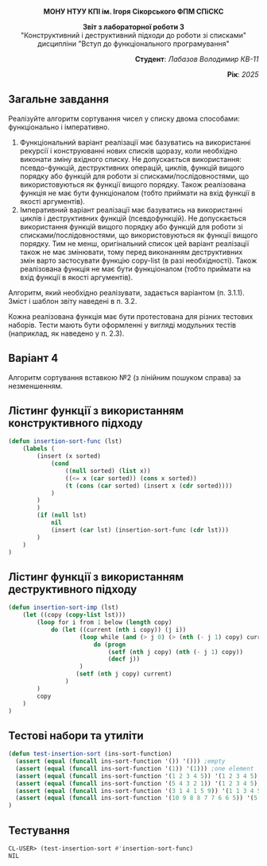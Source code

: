 <p align="center"><b>МОНУ НТУУ КПІ ім. Ігоря Сікорського ФПМ СПіСКС</b></p>
<p align="center">
<b>Звіт з лабораторної роботи 3</b><br/>
"Конструктивний і деструктивний підходи до роботи зі списками"<br/>
дисципліни "Вступ до функціонального програмування"
</p>

<p align="right"> 
<b>Студент</b>: 
<em> Лабазов Володимир КВ-11</em></p>

<p align="right"><b>Рік</b>: <em>2025</em></p>

## Загальне завдання
Реалізуйте алгоритм сортування чисел у списку двома способами: функціонально і
імперативно.
1. Функціональний варіант реалізації має базуватись на використанні рекурсії і
конструюванні нових списків щоразу, коли необхідно виконати зміну вхідного списку.
Не допускається використання: псевдо-функцій, деструктивних операцій, циклів,
функцій вищого порядку або функцій для роботи зі списками/послідовностями, що
використовуються як функції вищого порядку. Також реалізована функція не має
бути функціоналом (тобто приймати на вхід функції в якості аргументів).
2. Імперативний варіант реалізації має базуватись на використанні циклів і
деструктивних функцій (псевдофункцій). Не допускається використання функцій
вищого порядку або функцій для роботи зі списками/послідовностями, що
використовуються як функції вищого порядку. Тим не менш, оригінальний список
цей варіант реалізації також не має змінювати, тому перед виконанням
деструктивних змін варто застосувати функцію copy-list (в разі необхідності).
Також реалізована функція не має бути функціоналом (тобто приймати на вхід
функції в якості аргументів).

Алгоритм, який необхідно реалізувати, задається варіантом (п. 3.1.1). Зміст і шаблон звіту
наведені в п. 3.2.

Кожна реалізована функція має бути протестована для різних тестових наборів. Тести
мають бути оформленні у вигляді модульних тестів (наприклад, як наведено у п. 2.3).

## Варіант 4

Алгоритм сортування вставкою №2 (з лінійним пошуком справа) за незменшенням.

## Лістинг функції з використанням конструктивного підходу

```lisp
(defun insertion-sort-func (lst)
	(labels (
		(insert (x sorted)
			(cond 
				((null sorted) (list x))
				((<= x (car sorted)) (cons x sorted))
				(t (cons (car sorted) (insert x (cdr sorted))))
			)
		)
		)
		(if (null lst)
			nil
			(insert (car lst) (insertion-sort-func (cdr lst)))
		)
	)
)
```

## Лістинг функції з використанням деструктивного підходу

```lisp
(defun insertion-sort-imp (lst)
	(let ((copy (copy-list lst)))
		(loop for i from 1 below (length copy)
			do (let ((current (nth i copy)) (j i))
					(loop while (and (> j 0) (> (nth (- j 1) copy) current))
						do (progn
							(setf (nth j copy) (nth (- j 1) copy))
							(decf j))
					)
				   (setf (nth j copy) current)
				)
		)
		copy
	)
)
```

## Тестові набори та утиліти

```lisp
(defun test-insertion-sort (ins-sort-function)
  (assert (equal (funcall ins-sort-function '()) '())) ;empty
  (assert (equal (funcall ins-sort-function '(1)) '(1))) ;one element
  (assert (equal (funcall ins-sort-function '(1 2 3 4 5)) '(1 2 3 4 5))) ;sorted
  (assert (equal (funcall ins-sort-function '(5 4 3 2 1)) '(1 2 3 4 5))) ;reversed
  (assert (equal (funcall ins-sort-function '(3 1 4 1 5 9)) '(1 1 3 4 5 9))) ;random
  (assert (equal (funcall ins-sort-function '(10 9 8 8 7 7 6 6 5)) '(5 6 6 7 7 8 8 9 10))) ;duplicates
)
```

## Тестування

```lisp
CL-USER> (test-insertion-sort #'insertion-sort-func)
NIL
```

